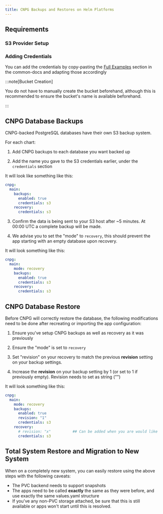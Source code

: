 ```yaml
---
title: CNPG Backups and Restores on Helm Platforms
---
```


## Requirements

### S3 Provider Setup

### Adding Credentials

You can add the credentials by copy-pasting the [Full Examples](/common/credentials#full-examples) section in the common-docs and adapting those accordingly

:::note[Bucket Creation]

You do not have to manually create the bucket beforehand, although this is recommended to ensure the bucket's name is available beforehand.

:::

## CNPG Database Backups

CNPG-backed PostgreSQL databases have their own S3 backup system.

For each chart:

1. Add CNPG backups to each database you want backed up

2. Add the name you gave to the S3 credentials earlier, under the `credentials` section

It will look like something like this:

```yaml
cnpg:
  main:
    backups:
      enabled: true
      credentials: s3
    recovery:
      credentials: s3

```

3. Confirm the data is being sent to your S3 host after ~5 minutes. At 00:00 UTC a complete backup will be made.
   
4. We advise you to set the "mode" to `recovery`, this should prevent the app starting with an empty database upon recovery.

It will look something like this:

```yaml
cnpg:
  main:
    mode: recovery
    backups:
      enabled: true
      credentials: s3
    recovery:
      credentials: s3

```

## CNPG Database Restore

Before CNPG will correctly restore the database, the following modifications need to be done after recreating or importing the app configuration:

1. Ensure you've setup CNPG backups as well as recovery as it was previously

2. Ensure the "mode" is set to `recovery`

3. Set "revision" on your recovery to match the previous **revision** setting on your backup settings.

4. Increase the **revision** on your backup setting by 1 (or set to 1 if previously empty). Revision needs to set as string ("")

It will look something like this:

```yaml
cnpg:
  main:
    mode: recovery
    backups:
      enabled: true
      revision: "1"
      credentials: s3
    recovery:
      # revision: "x"          ## Can be added when you are would like to recover when the revision is > 0 (Step 3)
      credentials: s3
```

## Total System Restore and Migration to New System

When on a completely new system, you can easily restore using the above steps with the following caveats:

- The PVC backend needs to support snapshots
- The apps need to be called **exactly** the same as they were before, and use exactly the same values.yaml structure
- If you've any non-PVC storage attached, be sure that this is still available or apps won't start until this is resolved.
